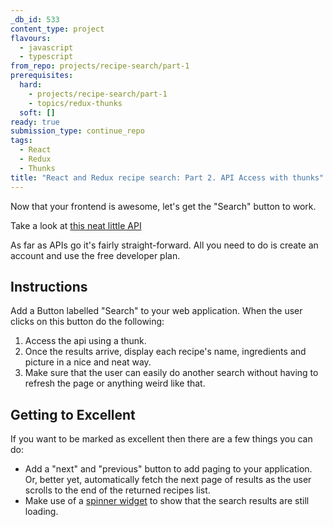 ```yaml
---
_db_id: 533
content_type: project
flavours:
  - javascript
  - typescript
from_repo: projects/recipe-search/part-1
prerequisites:
  hard:
    - projects/recipe-search/part-1
    - topics/redux-thunks
  soft: []
ready: true
submission_type: continue_repo
tags:
  - React
  - Redux
  - Thunks
title: "React and Redux recipe search: Part 2. API Access with thunks"
---
```


Now that your frontend is awesome, let's get the "Search" button to work.

Take a look at [this neat little API](https://developer.edamam.com/edamam-recipe-api)

As far as APIs go it's fairly straight-forward. All you need to do is create an account and use the free developer plan.

## Instructions

Add a Button labelled "Search" to your web application. When the user clicks on this button do the following:

1. Access the api using a thunk.
2. Once the results arrive, display each recipe's name, ingredients and picture in a nice and neat way.
3. Make sure that the user can easily do another search without having to refresh the page or anything weird like that.

## Getting to Excellent

If you want to be marked as excellent then there are a few things you can do:

- Add a "next" and "previous" button to add paging to your application. Or, better yet, automatically fetch the next page of results as the user scrolls to the end of the returned recipes list.
- Make use of a [spinner widget](https://material-ui.com/components/progress/) to show that the search results are still loading.
